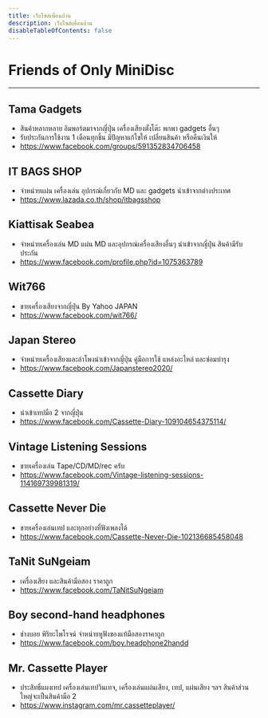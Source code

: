 ```yaml
---
title: เว็บไซต์เพื่อนบ้าน
description: เว็บไซต์เพื่อนบ้าน
disableTableOfContents: false
---
```


# Friends of Only MiniDisc

---

<!-- > Sorted by name alphabetically -->

## Tama Gadgets
- สินค้าหลากหลาย อิมพอร์ตมาจาก​ญี่ปุ่น เครื่องเสียงตั้งโต๊ะ พกพา gadgets อื่นๆ
- รับประกันการใช้งาน 1 เดือนทุกชิ้น มีปัญหาแก้ไขให้ เปลี่ยนสินค้า หรือคืนเงินให้
- https://www.facebook.com/groups/591352834706458

## IT BAGS SHOP
- จำหน่ายแผ่น เครื่องเล่น อุปกรณ์เกี่ยวกับ MD และ gadgets นำเข้าจากต่างประเทศ
- https://www.lazada.co.th/shop/itbagsshop

## Kiattisak Seabea
- จำหน่ายเครื่องเล่น MD แผ่น MD และอุปกรณ์เครื่องเสียงอื่นๆ นำเข้าจากญี่ปุ่น สินค้ามีรับประกัน
- https://www.facebook.com/profile.php?id=1075363789

## Wit766
- ขายเครื่องเสียงจากญี่ปุ่น By Yahoo JAPAN
- https://www.facebook.com/wit766/

## Japan Stereo
- จำหน่ายเครื่องเสียงและลำโพงนำเข้าจากญี่ปุ่น คู่มือการใช้ แหล่งอะไหล่ และซ่อมบำรุง
- https://www.facebook.com/Japanstereo2020/

## Cassette Diary
- นำเข้าเทปมือ 2 จากญี่ปุ่น
- https://www.facebook.com/Cassette-Diary-109104654375114/

## Vintage Listening Sessions
- ขายเครื่องเล่น Tape/CD/MD/rec ครับ
- https://www.facebook.com/Vintage-listening-sessions-114169739981319/

## Cassette Never Die
- ขายเครื่องเล่นเทป และทุกอย่างที่ฟังเพลงได้
- https://www.facebook.com/Cassette-Never-Die-102136685458048

## TaNit SuNgeiam
- เครื่องเสียง และสินค้ามือสอง ราคาถูก
- https://www.facebook.com/TaNitSuNgeiam

## Boy second-hand headphones
- ช่างบอย พิริยะไพโรจน์ จำหน่ายหูฟังของแท้มือสองราคาถูก
- https://www.facebook.com/boy.headphone2handd

## Mr. Cassette Player
- ประสิทธิ์​แผงเทป เครื่องเล่นเทปวินเทจ, เครื่องเล่นแผ่นเสียง, เทป, แผ่นเสียง ฯลฯ สินค้าส่วนใหญ่จะเป็นสินค้ามือ 2
- https://www.instagram.com/mr.cassetteplayer/
